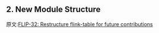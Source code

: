 


## 2. New Module Structure
















原文:[FLIP-32: Restructure flink-table for future contributions](https://cwiki.apache.org/confluence/display/FLINK/FLIP-32%3A+Restructure+flink-table+for+future+contributions)
